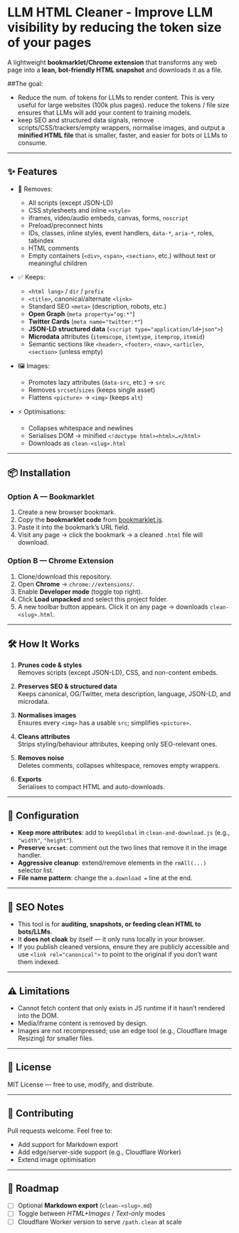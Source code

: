 # LLM HTML Cleaner - Improve LLM visibility by reducing the token size of your pages

A lightweight **bookmarklet/Chrome extension** that transforms any web page into a **lean, bot-friendly HTML snapshot** and downloads it as a file.

##The goal:
- Reduce the num. of tokens for LLMs to render content. This is very useful for large websites (100k plus pages). reduce the tokens / file size ensures that LLMs will add your content to training models.
- keep SEO and structured data signals, remove scripts/CSS/trackers/empty wrappers, normalise images, and output a **minified HTML file** that is smaller, faster, and easier for bots or LLMs to consume.

---

## ✨ Features

- 🚫 Removes:
  - All scripts (except JSON-LD)
  - CSS stylesheets and inline `<style>`
  - iframes, video/audio embeds, canvas, forms, `noscript`
  - Preload/preconnect hints
  - IDs, classes, inline styles, event handlers, `data-*`, `aria-*`, roles, tabindex
  - HTML comments
  - Empty containers (`<div>`, `<span>`, `<section>`, etc.) without text or meaningful children

- ✅ Keeps:
  - `<html lang>` / `dir` / `prefix`
  - `<title>`, canonical/alternate `<link>`
  - Standard SEO `<meta>` (description, robots, etc.)
  - **Open Graph** (`meta property="og:*"`)
  - **Twitter Cards** (`meta name="twitter:*"`)
  - **JSON-LD structured data** (`<script type="application/ld+json">`)
  - **Microdata** attributes (`itemscope`, `itemtype`, `itemprop`, `itemid`)
  - Semantic sections like `<header>`, `<footer>`, `<nav>`, `<article>`, `<section>` (unless empty)

- 🖼️ Images:
  - Promotes lazy attributes (`data-src`, etc.) → `src`
  - Removes `srcset`/`sizes` (keeps single asset)
  - Flattens `<picture>` → `<img>` (keeps `alt`)

- ⚡ Optimisations:
  - Collapses whitespace and newlines
  - Serialises DOM → minified `<!doctype html><html>…</html>`
  - Downloads as `clean-<slug>.html`

---

## 📦 Installation

### Option A — Bookmarklet
1. Create a new browser bookmark.
2. Copy the **bookmarklet code** from [bookmarklet.js](./bookmarklet.js).
3. Paste it into the bookmark’s URL field.
4. Visit any page → click the bookmark → a cleaned `.html` file will download.

### Option B — Chrome Extension
1. Clone/download this repository.
2. Open **Chrome** → `chrome://extensions/`.
3. Enable **Developer mode** (toggle top right).
4. Click **Load unpacked** and select this project folder.
5. A new toolbar button appears. Click it on any page → downloads `clean-<slug>.html`.

---

## 🛠️ How It Works

1. **Prunes code & styles**  
   Removes scripts (except JSON-LD), CSS, and non-content embeds.

2. **Preserves SEO & structured data**  
   Keeps canonical, OG/Twitter, meta description, language, JSON-LD, and microdata.

3. **Normalises images**  
   Ensures every `<img>` has a usable `src`; simplifies `<picture>`.

4. **Cleans attributes**  
   Strips styling/behaviour attributes, keeping only SEO-relevant ones.

5. **Removes noise**  
   Deletes comments, collapses whitespace, removes empty wrappers.

6. **Exports**  
   Serialises to compact HTML and auto-downloads.

---

## 🔧 Configuration

- **Keep more attributes**: add to `keepGlobal` in `clean-and-download.js` (e.g., `"width"`, `"height"`).
- **Preserve `srcset`**: comment out the two lines that remove it in the image handler.
- **Aggressive cleanup**: extend/remove elements in the `rmAll(...)` selector list.
- **File name pattern**: change the `a.download =` line at the end.

---

## 📌 SEO Notes

- This tool is for **auditing, snapshots, or feeding clean HTML to bots/LLMs**.  
- It **does not cloak** by itself — it only runs locally in your browser.  
- If you publish cleaned versions, ensure they are publicly accessible and use `<link rel="canonical">` to point to the original if you don’t want them indexed.

---

## ⚠️ Limitations

- Cannot fetch content that only exists in JS runtime if it hasn’t rendered into the DOM.
- Media/iframe content is removed by design.
- Images are not recompressed; use an edge tool (e.g., Cloudflare Image Resizing) for smaller files.

---

## 📜 License

MIT License — free to use, modify, and distribute.

---

## 🤝 Contributing

Pull requests welcome. Feel free to:
- Add support for Markdown export
- Add edge/server-side support (e.g., Cloudflare Worker)
- Extend image optimisation

---

## 🚀 Roadmap

- [ ] Optional **Markdown export** (`clean-<slug>.md`)
- [ ] Toggle between *HTML+Images* / *Text-only* modes
- [ ] Cloudflare Worker version to serve `/path.clean` at scale
